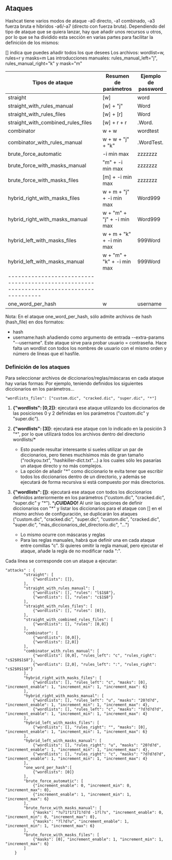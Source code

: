 ## Ataques
Hashcat tiene varios modos de ataque -a0 directo, -a1 combinado, -a3 fuerza bruta e híbridos -a6/-a7 (directo con fuerza bruta). Dependiendo del tipo de ataque que se quiera lanzar, hay que añadir unos recursos u otros, por lo que se ha dividido esta sección en varias partes para facilitar la definición de los mismos:

[] indica que puedes añadir todos los que desees
Los archivos: wordlist=w, rules=r y masks=m
Las introducciones manuales: rules_manual_left="j", rules_manual_right="k" y mask="m" 

| Tipos de ataque                    | Resumen de parámetros      | Ejemplo de password 
|------------------------------------|----------------------------|---------------------
| straight                           | [w]                        | word
| straight_with_rules_manual         | [w] + "j"                  | Word
| straight_with_rules_files          | [w] + [r]                  | Word
| straight_with_combined_rules_files | [w] + r + r                | .Word.
| combinator                         | w + w                      | wordtest
| combinator_with_rules_manual       | w + w + "j" + "k"          | .WordTest.
| brute_force_automatic              | -i min max                 | zzzzzzz
| brute_force_with_masks_manual      | "m" + -i min max           | zzzzzzz
| brute_force_with_masks_files       | [m] + -i min max             | zzzzzzz
| hybrid_right_with_masks_files      | w + m + "j" + -i min max   | Word999
| hybrid_right_with_masks_manual     | w + "m" + "j" + -i min max | Word999
| hybrid_left_with_masks_files       | w + m + "k" + -i min max   | 999Word
| hybrid_left_with_masks_manual      | w + "m" + "k" + -i min max | 999Word
|----------------------------------------------------------------------------------------
| one_word_per_hash                  | w                          | username

Nota: En el ataque one_word_per_hash, sólo admite archivos de hash (hash_file) en dos formatos:
* hash
* username:hash añadiendo como argumento de entrada --extra-params "--username".
Este ataque sirve para probar usuario = contraseña. Hace falta un wordlist con todos los nombres de usuario con el mismo orden y número de líneas que el hasfile.

### Definición de los ataques
Para seleccionar archivos de diccionarios/reglas/máscaras en cada ataque hay varias formas:
Por ejemplo, teniendo definidos los siguientes diccionarios en los parámetros...
```
"wordlists_files": ["custom.dic", "cracked.dic", "super.dic", "*"]
```
1. **{"wordlists": [0,2]}**: ejecutará ese ataque utilizando los diccionarios de las posiciones 0 y 2 definidas en los parámetros ("custom.dic" y "super.dic").
2. **{"wordlists": [3]}**: ejecutará ese ataque con lo indicado en la posición 3 "\*", por lo que utilizará todos los archivos dentro del directorio wordlists/*
	* Esto puede resultar interesante si sueles utilizar un par de diccionarios, pero tienes muchísimos más de gran tamaño ("rockyou.txt", "hashkiller-dict.txt"...) a los cuales sólo les pasarías un ataque directo y no más complejos. 
	* La opción de añadir "\*" como diccionario te evita tener que escribir todos los diccionarios dentro de un directorio, y además se ejecutará de forma recursiva si está compuesto por más directorios.
3. **{"wordlists": []}**: ejecutará ese ataque con todos los diccionarios definidos anteriormente en los parámetros ("custom.dic", "cracked.dic", "super.dic" y "*").
	***¡CUIDADO!** Al unir las opciones de definir diccionarios con "\*" y listar los diccionarios para el ataque con [] en el mismo archivo de configuración, se duplicarán los ataques ("custom.dic", "cracked.dic", "super.dic", "custom.dic", "cracked.dic", "super.dic", "más_diccionarios_del_directorio.dic", "...")

	* Lo mismo ocurre con máscaras y reglas
	* Para las reglas manuales, habrá que definir una en cada ataque entre comillas "c". Si quieres omitir la regla manual, pero ejecutar el ataque, añade la regla de no modificar nada ":".

Cada línea se corresponde con un ataque a ejecutar:
```
"attacks" : {
		"straight": [
			{"wordlists": []},
		],
		"straight_with_rules_manual": [
			{"wordlists": [], "rules": "l$1$8"},
			{"wordlists": [], "rules": "c$1$8"}
		],
		"straight_with_rules_files": [
			{"wordlists": [], "rules": [0]},
		],
		"straight_with_combined_rules_files": [
			{"wordlists": [], "rules": [0,0]}
		],
		"combinator": [
			{"wordlists": [0,0]},
			{"wordlists": [2,0]}
		],
		"combinator_with_rules_manual": [
			{"wordlists": [0,0], "rules_left": "c", "rules_right": "c$2$0$1$8"},
			{"wordlists": [2,0], "rules_left": ":", "rules_right": "c$2$0$1$8"}
		],
		"hybrid_right_with_masks_files": [
			{"wordlists": [], "rules_left": "c", "masks": [0], "increment_enable": 1, "increment_min": 1, "increment_max": 6}
		],
		"hybrid_right_with_masks_manual": [
			{"wordlists": [], "rules_left": "u", "masks": "20?d?d", "increment_enable": 1, "increment_min": 1, "increment_max": 4},
			{"wordlists": [], "rules_left": "c", "masks": "?d?d?d?d", "increment_enable": 1, "increment_min": 1, "increment_max": 4}
		],
		"hybrid_left_with_masks_files": [
			{"wordlists": [], "rules_right": "", "masks": [0], "increment_enable": 1, "increment_min": 1, "increment_max": 6}		
		],
		"hybrid_left_with_masks_manual": [
			{"wordlists": [], "rules_right": "u", "masks": "20?d?d", "increment_enable": 1, "increment_min": 1, "increment_max": 4},
			{"wordlists": [], "rules_right": "c", "masks": "?d?d?d?d", "increment_enable": 1, "increment_min": 1, "increment_max": 4}
		],
		"one_word_per_hash":[
			{"wordlists": [0]}
		],
		"brute_force_automatic": [
			{"increment_enable": 0, "increment_min": 0, "increment_max": 0},
			{"increment_enable": 1, "increment_min": 1, "increment_max": 6}
		],
		"brute_force_with_masks_manual": [
			{"masks": "?u?1?1?1?1?d?d -1?l?s", "increment_enable": 0, "increment_min": 0, "increment_max": 0},
			{"masks": "?l?d?u", "increment_enable": 1, "increment_min": 1, "increment_max": 6}			
		],
		"brute_force_with_masks_files": [
			{"masks": [0], "increment_enable": 1, "increment_min": 1, "increment_max": 6}
		]
	}
```